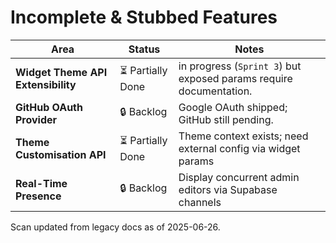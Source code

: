 # Incomplete & Stubbed Features

| Area | Status | Notes |
| ---- | ------ | ----- |
| **Widget Theme API Extensibility** | ⏳ Partially Done | in progress (`Sprint 3`) but exposed params require documentation. |
| **GitHub OAuth Provider** | 🔒 Backlog | Google OAuth shipped; GitHub still pending. |
| **Theme Customisation API** | ⏳ Partially Done | Theme context exists; need external config via widget params |
| **Real-Time Presence** | 🔒 Backlog | Display concurrent admin editors via Supabase channels |

Scan updated from legacy docs as of 2025-06-26.
